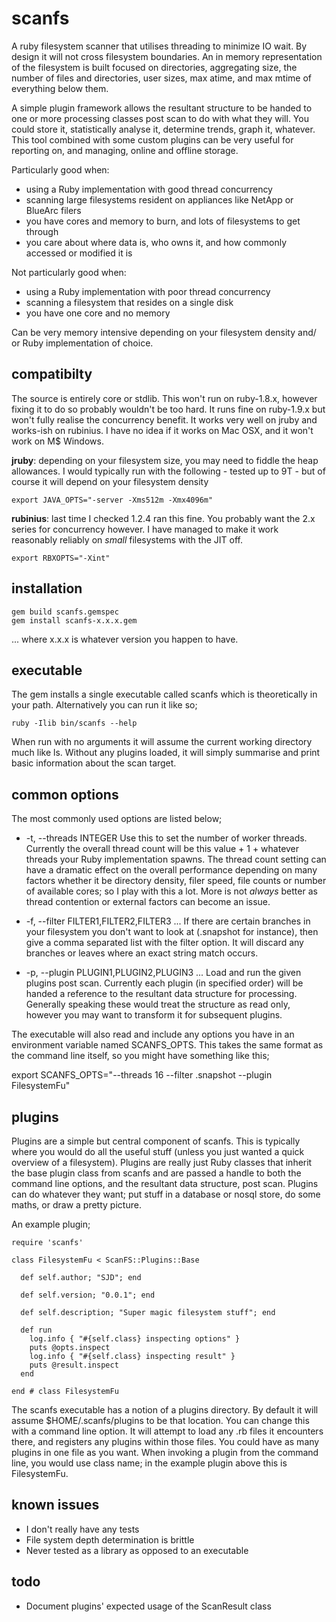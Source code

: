 scanfs
======

A ruby filesystem scanner that utilises threading to minimize IO wait. By design it will not cross filesystem boundaries. An in memory representation of the filesystem is built focused on directories, aggregating size, the number of files and directories, user sizes, max atime, and max mtime of everything below them.

A simple plugin framework allows the resultant structure to be handed to one or more processing classes post scan to do with what they will. You could store it, statistically analyse it, determine trends, graph it, whatever. This tool combined with some custom plugins can be very useful for reporting on, and managing, online and offline storage.

Particularly good when:

- using a Ruby implementation with good thread concurrency
- scanning large filesystems resident on appliances like NetApp or BlueArc filers
- you have cores and memory to burn, and lots of filesystems to get through
- you care about where data is, who owns it, and how commonly accessed or modified it is

Not particularly good when:

- using a Ruby implementation with poor thread concurrency
- scanning a filesystem that resides on a single disk
- you have one core and no memory

Can be very memory intensive depending on your filesystem density and/ or Ruby implementation of choice.

compatibilty
------------

The source is entirely core or stdlib. This won't run on ruby-1.8.x, however fixing it to do so probably wouldn't be too hard. It runs fine on ruby-1.9.x but won't fully realise the concurrency benefit. It works very well on jruby and works-ish on rubinius. I have no idea if it works on Mac OSX, and it won't work on  M$ Windows.

**jruby**: depending on your filesystem size, you may need to fiddle the heap allowances. I would typically run with the following - tested up to 9T - but of course it will depend on your filesystem density

    export JAVA_OPTS="-server -Xms512m -Xmx4096m"

**rubinius**: last time I checked 1.2.4 ran this fine. You probably want the 2.x series for concurrency however. I have managed to make it work reasonably reliably on _small_ filesystems with the JIT off.

    export RBXOPTS="-Xint" 

installation
------------

    gem build scanfs.gemspec
    gem install scanfs-x.x.x.gem

... where x.x.x is whatever version you happen to have.

executable
----------

The gem installs a single executable called scanfs which is theoretically in your path. Alternatively you can run it like so;

    ruby -Ilib bin/scanfs --help

When run with no arguments it will assume the current working directory much like ls. Without any plugins loaded, it will simply summarise and print basic information about the scan target.

common options
--------------

The most commonly used options are listed below;

- -t, --threads INTEGER Use this to set the number of worker threads. Currently the overall thread count will be this value + 1 + whatever threads your Ruby implementation spawns. The thread count setting can have a dramatic effect on the overall performance depending on many factors whether it be directory density, filer speed, file counts or number of available cores; so I play with this a lot. More is not _always_ better as thread contention or external factors can become an issue.

- -f, --filter FILTER1,FILTER2,FILTER3 ... If there are certain branches in your filesystem you don't want to look at (.snapshot for instance), then give a comma separated list with the filter option. It will discard any branches or leaves where an exact string match occurs.

- -p, --plugin PLUGIN1,PLUGIN2,PLUGIN3 ... Load and run the given plugins post scan. Currently each plugin (in specified order) will be handed a reference to the resultant data structure for processing. Generally speaking these would treat the structure as read only, however you may want to transform it for subsequent plugins.

The executable will also read and include any options you have in an environment variable named SCANFS_OPTS. This takes the same format as the command line itself, so you might have something like this;

  export SCANFS_OPTS="--threads 16 --filter .snapshot --plugin FilesystemFu"

plugins
-------

Plugins are a simple but central component of scanfs. This is typically where you would do all the useful stuff (unless you just wanted a quick overview of a filesystem). Plugins are really just Ruby classes that inherit the base plugin class from scanfs and are passed a handle to both the command line options, and the resultant data structure, post scan. Plugins can do whatever they want; put stuff in a database or nosql store, do some maths, or draw a pretty picture.

An example plugin;

    require 'scanfs'

    class FilesystemFu < ScanFS::Plugins::Base

      def self.author; "SJD"; end

      def self.version; "0.0.1"; end

      def self.description; "Super magic filesystem stuff"; end

      def run
        log.info { "#{self.class} inspecting options" }
        puts @opts.inspect
        log.info { "#{self.class} inspecting result" }
        puts @result.inspect
      end

    end # class FilesystemFu

The scanfs executable has a notion of a plugins directory. By default it will assume $HOME/.scanfs/plugins to be that location. You can change this with a command line option. It will attempt to load any .rb files it encounters there, and registers any plugins within those files. You could have as many plugins in one file as you want. When invoking a plugin from the command line, you would use class name; in the example plugin above this is FilesystemFu.

known issues
------------

- I don't really have any tests
- File system depth determination is brittle
- Never tested as a library as opposed to an executable 

todo
----

- Document plugins' expected usage of the ScanResult class
